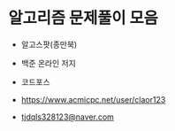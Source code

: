 # 알고리즘 문제풀이 모음 

* 알고스팟(종만북)
* 백준 온라인 저지
* 코드포스

* https://www.acmicpc.net/user/claor123
* tjdqls328123@naver.com
